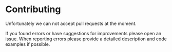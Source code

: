 # Contributing

Unfortunately we can not accept pull requests at the moment.

If you found errors or have suggestions for improvements please open an issue.
When reporting errors please provide a detailed description and code examples if
possible.
